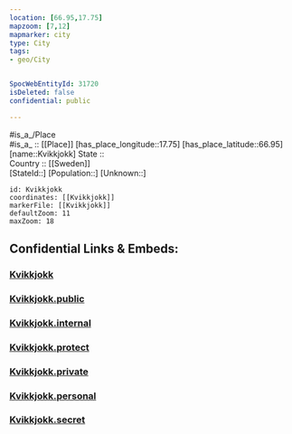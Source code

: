 ```yaml
---
location: [66.95,17.75] 
mapzoom: [7,12] 
mapmarker: city 
type: City
tags:
- geo/City


SpocWebEntityId: 31720
isDeleted: false
confidential: public

---
```

#is_a_/Place  
#is_a_ :: [[Place]] 
[has_place_longitude::17.75] 
[has_place_latitude::66.95] 
[name::Kvikkjokk] 
State ::  
Country :: [[Sweden]]  
[StateId::] 
[Population::] 
[Unknown::] 


```leaflet
id: Kvikkjokk
coordinates: [[Kvikkjokk]] 
markerFile: [[Kvikkjokk]] 
defaultZoom: 11 
maxZoom: 18
```


## Confidential Links & Embeds: 

### [Kvikkjokk](/_Standards/Earth/Continent/Europe/Europe~North/Sweden/Provinces~Sweden/Norrbotten/City/Kvikkjokk.md) 

### [Kvikkjokk.public](/_public/Earth/Continent/Europe/Europe~North/Sweden/Provinces~Sweden/Norrbotten/City/Kvikkjokk.public.md) 

### [Kvikkjokk.internal](/_internal/Earth/Continent/Europe/Europe~North/Sweden/Provinces~Sweden/Norrbotten/City/Kvikkjokk.internal.md) 

### [Kvikkjokk.protect](/_protect/Earth/Continent/Europe/Europe~North/Sweden/Provinces~Sweden/Norrbotten/City/Kvikkjokk.protect.md) 

### [Kvikkjokk.private](/_private/Earth/Continent/Europe/Europe~North/Sweden/Provinces~Sweden/Norrbotten/City/Kvikkjokk.private.md) 

### [Kvikkjokk.personal](/_personal/Earth/Continent/Europe/Europe~North/Sweden/Provinces~Sweden/Norrbotten/City/Kvikkjokk.personal.md) 

### [Kvikkjokk.secret](/_secret/Earth/Continent/Europe/Europe~North/Sweden/Provinces~Sweden/Norrbotten/City/Kvikkjokk.secret.md)

